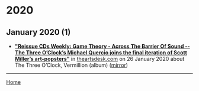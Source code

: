 # 2020

## January 2020 (1)

 - [**"Reissue CDs Weekly: Game Theory - Across The Barrier Of Sound -- The Three O’Clock’s Michael Quercio joins the final iteration of Scott Miller’s art-popsters"**](https://theartsdesk.com/new-music/reissue-cds-weekly-game-theory-across-barrier-sound) in [theartsdesk.com](https://theartsdesk.com/) on 26 January 2020 about The Three O’Clock, Vermillion (album) ([mirror](https://web.archive.org/web/*/https://theartsdesk.com/new-music/reissue-cds-weekly-game-theory-across-barrier-sound))

----

[Home](../)
